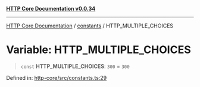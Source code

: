 [**HTTP Core Documentation v0.0.34**](../../README.md)

***

[HTTP Core Documentation](../../modules.md) / [constants](../README.md) / HTTP\_MULTIPLE\_CHOICES

# Variable: HTTP\_MULTIPLE\_CHOICES

> `const` **HTTP\_MULTIPLE\_CHOICES**: `300` = `300`

Defined in: [http-core/src/constants.ts:29](https://github.com/stonemjs/http-core/blob/fb38b6d1cb0bd2bb4e252ff611571ec3c006aa1e/src/constants.ts#L29)
